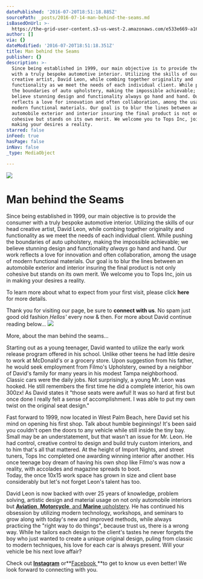 ```yaml
---
datePublished: '2016-07-20T18:51:18.885Z'
sourcePath: _posts/2016-07-14-man-behind-the-seams.md
isBasedOnUrl: >-
  https://the-grid-user-content.s3-us-west-2.amazonaws.com/e533e669-a167-445b-8370-2a0fd2d01299.jpg
author: []
via: {}
dateModified: '2016-07-20T18:51:18.351Z'
title: Man behind the Seams
publisher: {}
description: >-
  Since being established in 1999, our main objective is to provide the consumer
  with a truly bespoke automotive interior. Utilizing the skills of our head
  creative artist, David Leon, while combing together originality and
  functionality as we meet the needs of each individual client. While pushing
  the boundaries of auto upholstery, making the impossible achievable; we
  believe stunning design and functionality always go hand and hand. Our work
  reflects a love for innovation and often collaboration, among the usage of
  modern functional materials. Our goal is to blur the lines between an
  automobile exterior and interior insuring the final product is not only
  cohesive but stands on its own merit. We welcome you to Tops Inc, join us in
  making your desires a reality.
starred: false
inFeed: true
hasPage: false
inNav: false
_type: MediaObject

---
```

![](https://the-grid-user-content.s3-us-west-2.amazonaws.com/bb70034d-6f75-4602-882e-a4c07662f347.jpg)

# Man behind the Seams

Since being established in 1999, our main objective is to provide the consumer with a truly bespoke automotive interior. Utilizing the skills of our head creative artist, David Leon, while combing together originality and functionality as we meet the needs of each individual client. While pushing the boundaries of auto upholstery, making the impossible achievable; we believe stunning design and functionality _always_ go hand and hand. Our work reflects a love for innovation and often collaboration, among the usage of modern functional materials. Our goal is to blur the lines between an automobile exterior and interior insuring the final product is not only cohesive but stands on its own merit. We welcome you to Tops Inc, join us in making your desires a reality.

To learn more about what to expect from your first visit, please click **here** for more details.

Thank you for visiting our page, be sure to **connect with us**. No spam just good old fashion _Hellos'_ every now & then. For more about David continue reading below...
![](https://the-grid-user-content.s3-us-west-2.amazonaws.com/69ceda1f-ad52-41d7-b114-d83551d70b8c.jpe)

More, about the man behind the seams...

Starting out as a young teenager, David wanted to utilize the early work release program offered in his school. Unlike other teens he had little desire to work at McDonald's or a grocery store. Upon suggestion from his father, he would seek employment from Filmo's Upholstery, owned by a neighbor of David's family for many years in his modest Tampa neighborhood. Classic cars were the daily jobs. Not surprisingly, a young Mr. Leon was hooked. He still remembers the first time he did a complete interior, his own 300zx! As David states it "those seats were awful! It was so hard at first but once done I really felt a sense of accomplishment. I was able to put my own twist on the original seat design."

Fast forward to 1999, now located in West Palm Beach, here David set his mind on opening his first shop. Talk about humble beginnings! It's been said you couldn't open the doors to any vehicle while still inside the tiny bay. Small may be an understatement, but that wasn't an issue for Mr. Leon. He had control, creative control to design and build truly custom interiors, and to him that's all that mattered. At the height of Import Nights, and street tuners, Tops Inc completed one awarding winning interior after another. His once teenage boy dream of having his own shop like Filmo's was now a reality, with accolades and magazine spreads to boot.   
Today, the once 10x15 work space has grown in size and client base considerably but let's not forget Leon's talent has too.

David Leon is now backed with over 25 years of knowledge, problem solving, artistic design and material usage on not only automobile interiors but **[Aviation][0]**[, ][0]**[Motorcycle][0]**[, and ][0]**[Marine ][0]**[upholstery][0]. He has continued his obsession by utilizing modern technology, workshops, and seminars to grow along with today's new and improved methods, while always practicing the "right way to do things", because trust us, there is a wrong way. While he tailors each design to the client's tastes he never forgets the boy who just wanted to create a unique original design, puling from classic to modern techniques, his love for each car is always present. Will your vehicle be his next love affair?

Check out **[Instagram][1]** or**[Facebook ][2]**to get to know us even better! We look forward to connecting with you.

[0]: https://www.facebook.com/topsincflorida/photos "Photo Albums"
[1]: https://www.instagram.com/topsinc/ "Instagram"
[2]: https://www.facebook.com/topsincflorida/ "Facebook"